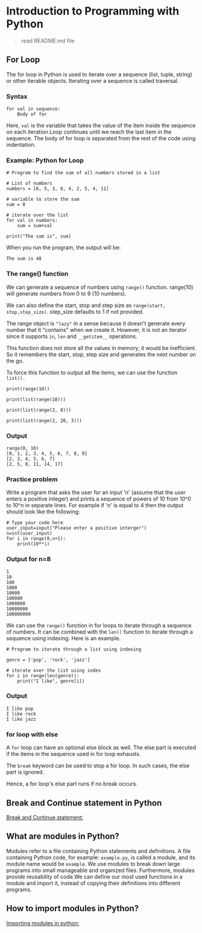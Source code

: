 # Introduction to Programming with Python
> read README.md file
## For Loop
The for loop in Python is used to iterate over a sequence (list, tuple, string) or other iterable objects. Iterating over a sequence is called traversal.
### Syntax
```shell
for val in sequence:
	Body of for
```
Here, `val` is the variable that takes the value of the item inside the sequence on each iteration.Loop continues until we reach the last item in the sequence. The body of for loop is separated from the rest of the code using indentation.
### Example: Python for Loop
```shell 
# Program to find the sum of all numbers stored in a list

# List of numbers
numbers = [6, 5, 3, 8, 4, 2, 5, 4, 11]

# variable to store the sum
sum = 0

# iterate over the list
for val in numbers:
	sum = sum+val

print("The sum is", sum)
```
When you run the program, the output will be:
```shell
The sum is 48
```
### The range() function
We can generate a sequence of numbers using `range()` function. range(10) will generate numbers from 0 to 9 (10 numbers).

We can also define the start, stop and step size as `range(start, stop,step_size)`. step_size defaults to 1 if not provided.

The range object is `"lazy"` in a sense because it doesn't generate every number that it "contains" when we create it. However, it is not an iterator since it supports `in`, `len` and `__getitem__` operations.

This function does not store all the values in memory; it would be inefficient. So it remembers the start, stop, step size and generates the next number on the go.

To force this function to output all the items, we can use the function `list().`
```shell
print(range(10))

print(list(range(10)))

print(list(range(2, 8)))

print(list(range(2, 20, 3)))
```
### Output
```shell
range(0, 10)
[0, 1, 2, 3, 4, 5, 6, 7, 8, 9]
[2, 3, 4, 5, 6, 7]
[2, 5, 8, 11, 14, 17]
```
### Practice problem
Write a program that asks the user for an input 'n' (assume that the user enters a positive integer) and prints a sequence of powers of 10 from 10^0 to 10^n in separate lines. For example if 'n' is equal to 4 then the output should look like the following: 
```shell
# Type your code here
user_input=input("Please enter a positive interger")
n=int(user_input)
for i in range(0,n+1):
    print(10**i)
```
### Output for n=8
```shell
1
10
100
1000
10000
100000
1000000
10000000
100000000
```
We can use the `range()` function in for loops to iterate through a sequence of numbers. It can be combined with the `len()` function to iterate through a sequence using indexing. Here is an example.
```shell
# Program to iterate through a list using indexing

genre = ['pop', 'rock', 'jazz']

# iterate over the list using index
for i in range(len(genre)):
	print("I like", genre[i])
```
### Output 
```shell
I like pop
I like rock
I like jazz
```
### for loop with else
A `for` loop can have an optional else block as well. The else part is executed if the items in the sequence used in for loop exhausts.

The `break` keyword can be used to stop a for loop. In such cases, the else part is ignored.

Hence, a for loop's else part runs if no break occurs.
## Break and Continue statement in Python
[Break and Continue statement:](https://www.programiz.com/python-programming/break-continue)
## What are modules in Python?
Modules refer to a file containing Python statements and definitions. A file containing Python code, for example: `example.py`, is called a module, and its module name would be `example`.
We use modules to break down large programs into small manageable and organized files. Furthermore, modules provide reusability of code.We can define our most used functions in a module and import it, instead of copying their definitions into different programs.
## How to import modules in Python?
[Importing modules in python:](https://www.programiz.com/python-programming/modules)


